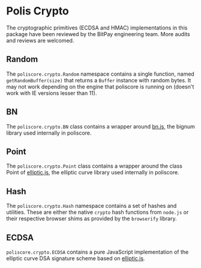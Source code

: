 # Polis Crypto
The cryptographic primitives (ECDSA and HMAC) implementations in this package have been reviewed by the BitPay engineering team. More audits and reviews are welcomed.

## Random
The `poliscore.crypto.Random` namespace contains a single function, named `getRandomBuffer(size)` that returns a `Buffer` instance with random bytes. It may not work depending on the engine that poliscore is running on (doesn't work with IE versions lesser than 11).

## BN
The `poliscore.crypto.BN` class contains a wrapper around [bn.js](https://github.com/indutny/bn.js), the bignum library used internally in poliscore.

## Point
The `poliscore.crypto.Point` class contains a wrapper around the class Point of [elliptic.js](https://github.com/indutny/elliptic), the elliptic curve library used internally in poliscore.

## Hash
The `poliscore.crypto.Hash` namespace contains a set of hashes and utilities. These are either the native `crypto` hash functions from `node.js` or their respective browser shims as provided by the `browserify` library.

## ECDSA
`poliscore.crypto.ECDSA` contains a pure JavaScript implementation of the elliptic curve DSA signature scheme based on [elliptic.js](https://github.com/indutny/elliptic).

